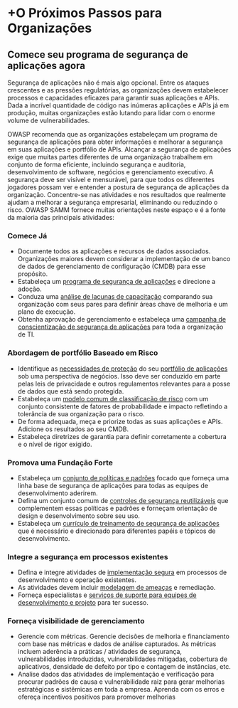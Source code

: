 # +O Próximos Passos para Organizações

## Comece seu programa de segurança de aplicações agora

Segurança de aplicações não é mais algo opcional. Entre os ataques crescentes e as pressões regulatórias, as organizações devem estabelecer processos e capacidades eficazes para garantir suas aplicações e APIs. Dada a incrível quantidade de código nas inúmeras aplicações e APIs já em produção, muitas organizações estão lutando para lidar com o enorme volume de vulnerabilidades.

OWASP recomenda que as organizações estabeleçam um programa de segurança de aplicações para obter informações e melhorar a segurança em suas aplicações e portfólio de APIs. Alcançar a segurança de aplicações exige que muitas partes diferentes de uma organização trabalhem em conjunto de forma eficiente, incluindo segurança e auditoria, desenvolvimento de software, negócios e gerenciamento executivo. A segurança deve ser visível e mensurável, para que todos os diferentes jogadores possam ver e entender a postura de segurança de aplicações da organização. Concentre-se nas atividades e nos resultados que realmente ajudam a melhorar a segurança empresarial, eliminando ou reduzindo o risco. OWASP SAMM fornece muitas orientações neste espaço e é a fonte da maioria das principais atividades:

### Comece Já

* Documente todos as aplicações e recursos de dados associados. Organizações maiores devem considerar a implementação de um banco de dados de gerenciamento de configuração (CMDB) para esse propósito.
* Estabeleça um [programa de segurança de aplicações](https://owasp.org/www-project-samm/) e direcione a adoção.
* Conduza uma [análise de lacunas de capacitação](https://owasp.org/www-project-samm/) comparando sua organização com seus pares para definir áreas chave de melhoria e um plano de execução.
* Obtenha aprovação de gerenciamento e estabeleça uma [campanha de conscientização de segurança de aplicações](https://owasp.org/www-project-samm/) para toda a organização de TI.

### Abordagem de portfólio Baseado em Risco

* Identifique as [necessidades de proteção](https://owasp.org/www-project-samm/) do seu [portfólio de aplicações](https://owasp.org/www-project-samm/) sob uma perspectiva de negócios. Isso deve ser conduzido em parte pelas leis de privacidade e outros regulamentos relevantes para a posse de dados que está sendo protegida.
* Estabeleça um [modelo comum de classificação de risco](https://owasp.org/www-community/OWASP_Risk_Rating_Methodology) com um conjunto consistente de fatores de probabilidade e impacto refletindo a tolerância de sua organização para o risco.
* De forma adequada, meça e priorize todas as suas aplicações e APIs. Adicione os resultados ao seu CMDB.
* Estabeleça diretrizes de garantia para definir corretamente a cobertura e o nível de rigor exigido.

### Promova uma Fundação Forte

* Estabeleça um [conjunto de políticas e padrões](https://owasp.org/www-project-samm/) focado que forneça uma linha base de segurança de aplicações para todas as equipes de desenvolvimento aderirem.
* Defina um conjunto comum de [controles de segurança reutilizáveis](https://owasp.org/www-project-security-knowledge-framework/) que complementem essas políticas e padrões e forneçam orientação de design e desenvolvimento sobre seu uso.
* Estabeleça um [currículo de treinamento de segurança de aplicações](https://owasp.org/www-project-samm/) que é necessário e direcionado para diferentes papéis e tópicos de desenvolvimento.

### Integre a segurança em processos existentes

* Defina e integre atividades de [implementação segura](https://owasp.org/www-project-samm/) em processos de desenvolvimento e operação existentes.
* As atividades devem incluir [modelagem de ameaças](https://owasp.org/www-project-samm/) e remediação.
* Forneça especialistas e [serviços de suporte para equipes de desenvolvimento e projeto](https://owasp.org/www-project-samm/) para ter sucesso.

### Forneça visibilidade de gerenciamento

* Gerencie com métricas. Gerencie decisões de melhoria e financiamento com base nas métricas e dados de análise capturados. As métricas incluem aderência a práticas / atividades de segurança, vulnerabilidades introduzidas, vulnerabilidades mitigadas, cobertura de aplicativos, densidade de defeito por tipo e contagem de instâncias, etc.
* Analise dados das atividades de implementação e verificação para procurar padrões de causa e vulnerabilidade raiz para gerar melhorias estratégicas e sistêmicas em toda a empresa. Aprenda com os erros e ofereça incentivos positivos para promover melhorias

